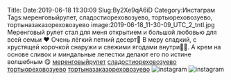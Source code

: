 Title:
Date:2019-06-18 11:30:09
Slug:By2Xe9qA6iD
Category:Инстаграм
Tags:меренговыйрулет, сладостиореховозуево, тортыореховозуево, тортыназаказореховозуево
image:2019-06-18_11-30-09_UTC_2_tntl.jpg
Меренговый рулет стал для меня открытием и большой любовью для всей семьи ❤
Очень лёгкий летний десерт🍰 В меру сладкий, с хрустящей корочкой снаружи и свежими ягодами внутри🍓🍒. А крем на основе сливок и миндальные лепестки делают его по истине волшебным 😋
[меренговыйрулет]({tag}меренговыйрулет) [сладостиореховозуево]({tag}сладостиореховозуево) [тортыореховозуево]({tag}тортыореховозуево) [тортыназаказореховозуево]({tag}тортыназаказореховозуево)
![instagram]({attach}images/2019-06-18_11-30-09_UTC_2.jpg)
![instagram]({attach}images/2019-06-18_11-30-09_UTC_1.jpg)

